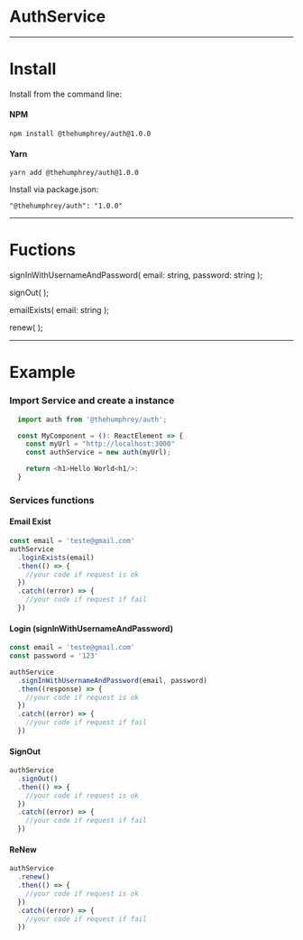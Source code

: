 # AuthService

---

# Install

Install from the command line:

#### NPM

```
npm install @thehumphrey/auth@1.0.0
```

#### Yarn

```
yarn add @thehumphrey/auth@1.0.0
```

Install via package.json:

```
"@thehumphrey/auth": "1.0.0"
```

---

# Fuctions

signInWithUsernameAndPassword( email: string, password: string );

signOut( );

emailExists( email: string );

renew( );

---

# Example

### Import Service and create a instance

```typescript
  import auth from '@thehumphrey/auth';

  const MyComponent = (): ReactElement => {
    const myUrl = "http://localhost:3000"
    const authService = new auth(myUrl);

    return <h1>Hello World<h1/>:
  }
```

### Services functions

#### Email Exist

```typescript
const email = 'teste@gmail.com'
authService
  .loginExists(email)
  .then(() => {
    //your code if request is ok
  })
  .catch((error) => {
    //your code if request if fail
  })
```

#### Login (signInWithUsernameAndPassword)

```typescript
const email = 'teste@gmail.com'
const password = '123'

authService
  .signInWithUsernameAndPassword(email, password)
  .then((response) => {
    //your code if request is ok
  })
  .catch((error) => {
    //your code if request if fail
  })
```

#### SignOut

```typescript
authService
  .signOut()
  .then(() => {
    //your code if request is ok
  })
  .catch((error) => {
    //your code if request if fail
  })
```

#### ReNew

```typescript
authService
  .renew()
  .then(() => {
    //your code if request is ok
  })
  .catch((error) => {
    //your code if request if fail
  })
```
